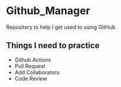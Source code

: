# Github_Manager
Repository to help I get used to using GitHub

## Things I need to practice
- Github Actions
- Pull Request
- Add Collaborators
- Code Review
